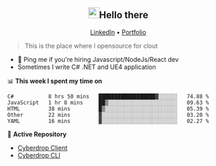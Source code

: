 <h2 align="center"><img src="https://camo.githubusercontent.com/2019d90b5d6b109833b6e130852e36fce013bb14/68747470733a2f2f63756c746f667468657061727479706172726f742e636f6d2f706172726f74732f68642f6c6170746f705f706172726f742e676966" width="25px">Hello there</h2>
<p align="center">
  <a href="https://www.linkedin.com/in/izqalan/">LinkedIn</a>
  • <a href="https://izqalan.github.io/?utm_source=github&utm_medium=social&utm_campaign=portfolio">Portfolio</a>
</p>

> This is the place where I opensource for clout

- 💬 Ping me if you're hiring Javascript/NodeJs/React dev
- Sometimes I write C# .NET and UE4 application

📊 **This week I spent my time on**
<!--START_SECTION:waka-->
```text
C#           8 hrs 50 mins   ██████████████████▓░░░░░░   74.88 % 
JavaScript   1 hr 8 mins     ██▒░░░░░░░░░░░░░░░░░░░░░░   09.63 % 
HTML         38 mins         █▒░░░░░░░░░░░░░░░░░░░░░░░   05.39 % 
Other        22 mins         ▓░░░░░░░░░░░░░░░░░░░░░░░░   03.20 % 
YAML         16 mins         ▓░░░░░░░░░░░░░░░░░░░░░░░░   02.27 % 
```
<!--END_SECTION:waka-->

📕 **Active Repository**
- [Cyberdrop Client](https://github.com/izqalan/cy-client)
- [Cyberdrop CLI](https://github.com/izqalan/Cyberdrop-cli)
